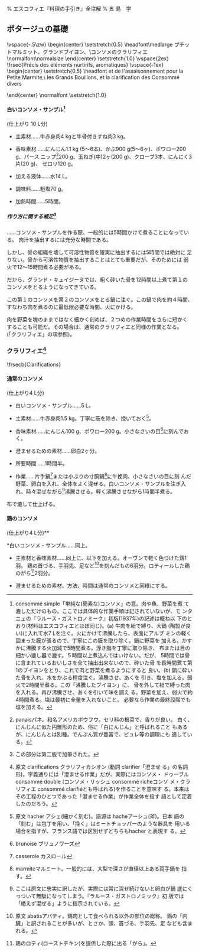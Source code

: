 % エスコフィエ『料理の手引き』全注解
% 五 島　学


[](原稿下準備20180414五島、連載からコピー)
[](訳と注釈)
[](未、原文対照チェック)
[](未、日本語表現校正)
[](未、その他修正)
[](未、原稿最終校正)




## ポタージュの基礎
\vspace{-.5\zw}
\begin{center}
\setstretch{0.5}
\headfont\medlarge プチットマルミット、グランドブイヨン、\\コンソメのクラリフィエ \normalfont\normalsize
\end{center}
\setstretch{1.0}
\vspace{2ex}
\frsec{Précis des éléments nurtirifs, aromatiques}
\vspace{-1ex}
\begin{center}
\setstretch{0.5}
\headfont et de l'assaisonnement pour la Petite Marmite,\\ les Grands Bouillons,
et la clarification des Consommé divers

\end{center}
\normalfont
\setstretch{1.0}

#### 白いコンソメ・サンプル[^1]

(仕上がり 10 L分)

* 主素材……牛赤身肉4 kgと牛骨付きすね肉3 kg。

* 香味素材……にんじん1.1 kg (5〜6本)、かぶ900 g(5〜6ヶ)、ポワロー200 g、パース
ニップ[^2]200 g、玉ねぎ(中)2ヶ(200 g)、クローブ3本、にんにく3片(20 g)、
セロリ120 g。

* 加える液体……水14 L。

* 調味料……粗塩70 g。

* 加熱時間……5時間。

##### 作り方に関する補足[^3]

……コンソメ・サンプルを作る際、一般的には5時間かけて煮ることになっている。
肉汁を抽出するには充分な時間である。

しかし、骨の組織を壊して可溶性物質を確実に抽出するには5時間では絶対に
足りない。骨から可溶性物質を抽出することはとても重要だが、そのためには
弱火で12〜15時間煮る必要がある。

だから、グランド・キュイジーヌでは、粗く砕いた骨を12時間以上煮て第１の
コンソメをとるようになってきている。

この第１のコンソメを第２のコンソメをとる鍋に注ぐ。この鍋で肉を約４時間、
すなわち肉を煮るのに最低限必要な時間、火にかける。

肉を野菜を塊のままではなく細かく刻めば、２つめの作業時間をさらに短かく
することも可能だ。その場合は、通常のクラリフィエと同様の作業となる。
(「クラリフィエ」の項参照)。




### クラリフィエ[^4]

\frsecb{Clarifications}



#### 通常のコンソメ

(仕上がり4 L分)

* 白いコンソメ・サンプル……5 L。

* 主素材……牛赤身肉1.5 kg。丁寧に筋を除き、挽いておく[^5]。

* 香味素材……にんじん100 g、ポワロー200 g。小さなさいの目[^6]に刻んでおく。

* 澄ませるための素材……卵白2ヶ分。

* 所要時間……1時間半。

* 作業……片手鍋[^7]または小ぶりの寸胴鍋[^8]に牛挽肉、小さなさいの目に刻
んだ野菜、卵白を入れ、全体をよく混ぜる。白いコンソメ・サンプルを注ぎ入
れ、時々混ぜながら[^9]沸騰させる。軽く沸騰させながら1時間半煮る。

布で漉して仕上げる。

#### 鶏のコンソメ

(仕上がり4 L分)**

*白いコンソメ・サンプル……同上。

* 主素材と香味素材……同上に、以下を加える。オーヴンで軽く色づけた鶏1羽。
鶏の首づる、手羽先、足など[^10]を刻んだもの6羽分。ロティールした鶏
のがら[^11]2羽分。

* 澄ませるための素材、方法、時間は通常のコンソメと同様にする。


[^1]: consommé simple「単純な(簡素な)コンソメ」の意。肉や魚、野菜を煮
    て漉しただけのもの。ここでは具体的な作業手順は記されていないが、モ
    ンタニェの『ラルース・ガストロノミーク』初版(1937年)の記述は概ね以
    下のとおり(材料はエスコフィエとほぼ同じ)。(a) 牛肉を紐で縛り、大鍋
    (陶製が良い)に入れて水7 Lを注ぐ。火にかけて沸騰したら、表面にアルブ
    ミンの軽く固まった膜が張るので、丁寧にこの膜を取り除く。鍋に野菜を
    加える。かすかに沸騰する火加減で5時間煮る。浮き脂を丁寧に取り除き、
    布または目の細かい漉し器で漉す。５時間以上煮込んではいけない。だが、
    5時間では骨に含まれているおいしさを全て抽出出来ないので、砕いた骨
    を長時間煮て第1のブイヨンをとり、これで肉と野菜を煮るようにすると
    良い。(b) 鍋に砕いた骨を入れ、水をかぶる程度注ぐ。沸騰させ、あくを
    引き、塩を加える。弱火で2時間半煮る。この「沸騰したブイヨン」に、
    骨を外して紐で縛った肉を入れる。再び沸騰させ、あくを引いて味を調え
    る。野菜を加え、弱火で約4時間煮る。塩は最初に全量を入れないこと。
    必要なら作業の最終段階でも塩を加える。

[^2]: panaisパネ。和名アメリカボウフウ。セリ科の根菜で、香りが良い。
    白く、にんじんに似た円錐形のため、俗に「白にんじん」と呼ばれること
    もあるが、にんじんとは別種。でんぷん質が豊富で、ピュレ等の調理にも
    適している。

[^3]: この部分は第二版で加筆された。

[^4]: 原文 clarifications クラリフィカシオン (動詞 clarifier「澄ませ
    る」の名詞形)。字義通りには「澄ませる作業」だが、実際にはコンソメ・
    ドゥーブルconsommé double (コンソメ・リッシュ consommé richeコンソ
    メ・クラリフィエ consommé clarifiéとも呼ばれる)を作ることを意味す
    る。本来はその工程のひとつであった「澄ませる作業」が作業全体を指す
    語として定着したのだろう。

[^5]: 原文 hacher アシェ(細かく刻む)。語源は hacheアーシュ(斧)。日本
    語の「刻む」は包丁を用い、「挽く」はミートチョッパーのような器具を
    用いる場合を指すが、フランス語では区別せずどちらもhacher と表現す
    る。

[^6]: brunoise ブリュノワーズ

[^7]: casserole カスロール

[^8]: marmiteマルミート。一般的には、大型で深さが直径以上ある両手鍋を
    指す。

[^9]: ここは原文に忠実に訳したが、実際には常に混ぜ続けないと卵白が鍋
    底にくっついて無駄になってしまう。『ラルース・ガストロノミック』初
    版では「絶えず混ぜる」ように指示されている。

[^10]: 原文 abatisアバティ。鶏肉として食べられる以外の部位の総称。
    鶏の「内臓」と訳されることが多いが、とさか、頭、首づる、手羽先、足
    なども含まれる。

[^11]: 鶏のロティ(ローストチキン)を提供した際に出る「がら」。
